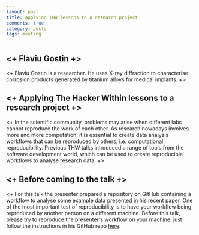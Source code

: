 ```yaml
---
layout: post
title: Applying THW lessons to a research project
comments: true
category: posts
tags: meeting
---
```



## <+ Flaviu Gostin +>

<+ Flaviu Gostin is a researcher. He uses X-ray diffraction to characterise corrosion products generated by titanium alloys for medical implants. +> 

## <+ Applying The Hacker Within lessons to a research project +>

<+ In the scientific community, problems may arise when different labs cannot reproduce the work of each other.  As research nowadays involves more and more computation, it is essential to create data analysis workflows that can be reproduced by others, i.e. computational reproducibility.  Previous THW talks introduced a range of tools from the software development world, which can be used to create reproducible workflows to analyse research data.  +>

## <+ Before coming to the talk +>

<+ For this talk the presenter prepared a repository on GitHub containing a workflow to analyse some example data presented in his recent paper.  One of the most important test of reproducibility is to have your workflow being reproduced by another person on a different machine. Before this talk, please try to reproduce the presenter's workflow on your machine: just follow the instructions in his GitHub repo [here][code].

[code]: https://github.com/craicrai/xrd_analysis_workflow
